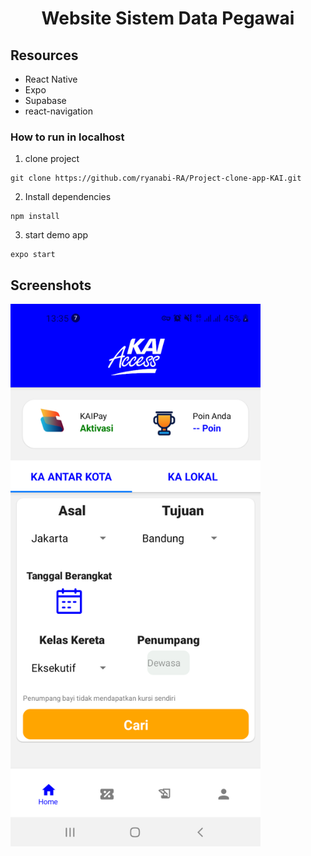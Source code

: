 <h1 align="center">Website Sistem Data Pegawai</h1>

## Resources
-   React Native
-   Expo
-   Supabase
-   react-navigation

### How to run in localhost

1. clone project
```
git clone https://github.com/ryanabi-RA/Project-clone-app-KAI.git
```
2. Install dependencies
```
npm install
```
3. start demo app
```
expo start
```

## Screenshots
<img src="./screenshot/Screenshot_20221216-133600_Expo%20Go.png" alt="Home Page" width="400px" align="center">
